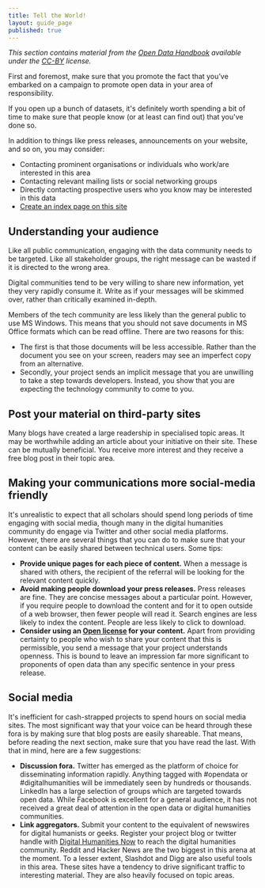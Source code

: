 ```yaml
---
title: Tell the World!
layout: guide_page
published: true
---
```


_This section contains material from the [Open Data
Handbook](http://opendatahandbook.org/) available under the 
[CC-BY](http://creativecommons.org/licenses/by/3.0/) license._

First and foremost, make sure that you promote the fact that you’ve embarked
on a campaign to promote open data in your area of responsibility.

If you open up a bunch of datasets, it's definitely worth spending a bit of
time to make sure that people know (or at least can find out) that you've done
so.

In addition to things like press releases, announcements on your website, and
so on, you may consider:

- Contacting prominent organisations or individuals who work/are interested in this area
- Contacting relevant mailing lists or social networking groups
- Directly contacting prospective users who you know may be interested in this data
- [Create an index page on this site](/dhdata/datasets/3-contributing-a-dataset/)

## Understanding your audience

Like all public communication, engaging with the data community needs to be
targeted. Like all stakeholder groups, the right message can be wasted if it
is directed to the wrong area.

Digital communities tend to be very willing to share new information, yet they
very rapidly consume it. Write as if your messages will be skimmed over,
rather than critically examined in-depth.

Members of the tech community are less likely than the general public to use
MS Windows. This means that you should not save documents in MS Office formats
which can be read offline. There are two reasons for this:

- The first is that those documents will be less accessible. Rather than the
document you see on your screen, readers may see an imperfect copy from an
alternative.
- Secondly, your project sends an implicit message that you are unwilling to
take a step towards developers. Instead, you show that you are expecting the
technology community to come to you.

## Post your material on third-party sites

Many blogs have created a large readership in specialised topic areas. It may
be worthwhile adding an article about your initiative on their site. These can
be mutually beneficial. You receive more interest and they receive a free blog
post in their topic area.

## Making your communications more social-media friendly

It's unrealistic to expect that all scholars should spend long periods of time
engaging with social media, though many in the digital humanities community do
engage via Twitter and other social media platforms. However, there are
several things that you can do to make sure that your content can be easily
shared between technical users. Some tips:

- **Provide unique pages for each piece of content.** When a message is
  shared with others, the recipient of the referral will be looking for the
  relevant content quickly.
- **Avoid making people download your press releases.** Press releases are 
  fine. They are concise messages about a particular point. However, if you 
  require people to download the content and for it to open outside of a web 
  browser, then fewer people will read it. Search engines are less likely to 
  index the content. People are less likely to click to download.
- **Consider using an [Open license](http://opendefinition.org/licenses/#content)
  for your content.** Apart from providing certainty to people who wish to 
  share your content that this is permissible, you send a message that your 
  project understands openness. This is bound to leave an impression far 
  more 
  significant to proponents of open data than any specific sentence in your 
  press release.

## Social media

It's inefficient for cash-strapped projects to spend hours on social media 
sites. The most significant way that your voice can be heard through these 
fora is by making sure that blog posts are easily shareable. That means, 
before reading the next section, make sure that you have read the last. With 
that in mind, here are a few suggestions:

- **Discussion fora.** Twitter has emerged as the platform of choice for 
  disseminating information rapidly. Anything tagged with #opendata or 
  #digitalhumanities will be immediately seen by hundreds or thousands. 
  LinkedIn has a large selection of groups which are targeted towards open
  data. While Facebook is excellent for a general audience, it has not 
  received a great deal of attention in the open data or digital humanities 
  communities.
- **Link aggregators.** Submit your content to the equivalent of newswires 
  for digital humanists or geeks. Register your project blog or twitter 
  handle with [Digital Humanities Now](http://digitalhumanitiesnow.org/) to 
  reach the digital humanities community. Reddit and Hacker News are the two 
  biggest in this arena at the moment. To a lesser extent, Slashdot and Digg 
  are also useful tools in this area. These sites have a tendency to drive 
  significant traffic to interesting material. They are also heavily focused 
  on topic areas.
